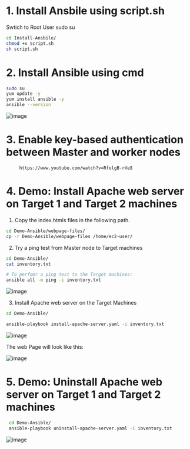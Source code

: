 # 1. Install Ansbile using script.sh

Swtich to Root User 
sudo su

```bash
cd Install-Ansbile/
chmod +x script.sh
sh script.sh
```

# 2. Install Ansible using cmd 

```bash
sudo su
yum update -y 
yum install ansible -y 
ansible --version
```
![image](https://user-images.githubusercontent.com/63657725/176108690-f376e72d-7d03-4b69-b3d5-cffbbab07b9b.png)

# 3. Enable key-based authentication between Master and worker nodes
```
     https://www.youtube.com/watch?v=RfolgB-rVe8
```



# 4. Demo: Install Apache web server on Target 1 and Target 2 machines

1. Copy the index.htmls files in the following path.
```bash
cd Demo-Ansible/webpage-files/
cp -r Demo-Ansible/webpage-files /home/ec2-user/
```
2. Try a ping test from Master node to Target machines

``` bash
cd Demo-Ansible/
cat inventory.txt

# To perfomr a ping test to the Target machines:
ansible all -m ping -i inventory.txt
```
![image](https://user-images.githubusercontent.com/63657725/176107281-ded3f441-a271-477e-aa40-d11128290d38.png)

 
 3. Install Apache web server on the Target Machines
 
 ```bash
 cd Demo-Ansible/
 
 ansible-playbook install-apache-server.yaml -i inventory.txt
 ```
 ![image](https://user-images.githubusercontent.com/63657725/176107805-f97f7dd6-0e3a-484e-a65f-c3c0d2994c9b.png)
 
 The web Page will look like this:
 
 ![image](https://user-images.githubusercontent.com/63657725/176107939-d97ff958-ca0c-447b-b518-d069d680bf8e.png)
 
 
 
# 5. Demo: Uninstall Apache web server on Target 1 and Target 2 machines

``` bash
 cd Demo-Ansible/
 ansible-playbook uninstall-apache-server.yaml -i inventory.txt
 ```
  ![image](https://user-images.githubusercontent.com/63657725/176108289-54acc6f4-b791-44b5-9def-add0d24ebced.png)




